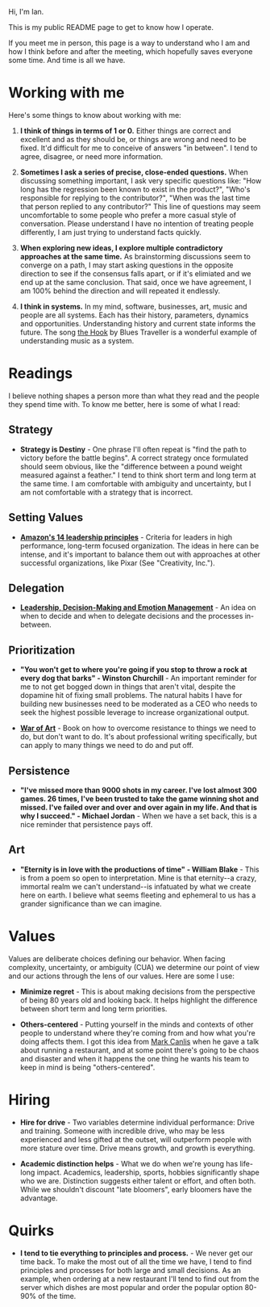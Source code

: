 Hi, I'm Ian. 

This is my public README page to get to know how I operate.  

If you meet me in person, this page is a way to understand who I am and how I think before and after the meeting, which hopefully saves everyone some time. And time is all we have. 

# Working with me

Here's some things to know about working with me: 

1. **I think of things in terms of 1 or 0.** Either things are correct and excellent and as they should be, or things are wrong and need to be fixed. It'd difficult for me to conceive of answers "in between". I tend to agree, disagree, or need more information. 

2. **Sometimes I ask a series of precise, close-ended questions.** When discussing something important, I ask very specific questions like: "How long has the regression been known to exist in the product?", "Who's responsible for replying to the contributor?", "When was the last time that person replied to any contributor?" This line of questions may seem uncomfortable to some people who prefer a more casual style of conversation. Please understand I have no intention of treating people differently, I am just trying to understand facts quickly. 

3. **When exploring new ideas, I explore multiple contradictory approaches at the same time.** As brainstorming discussions seem to converge on a path, I may start asking questions in the opposite direction to see if the consensus falls apart, or if it's elimiated and we end up at the same conclusion. That said, once we have agreement, I am 100% behind the direction and will repeated it endlessly.

4. **I think in systems.** In my mind, software, businesses, art, music and people are all systems. Each has their history, parameters, dynamics and opportunities. Understanding history and current state informs the future. The song [the Hook](http://www.avclub.com/article/why-hook-by-blues-traveler-is-actually-a-pretty-ge-83392) by Blues Traveller is a wonderful example of understanding music as a system. 

# Readings

I believe nothing shapes a person more than what they read and the people they spend time with. To know me better, here is some of what I read: 

## Strategy

- **Strategy is Destiny** - One phrase I'll often repeat is "find the path to victory before the battle begins". A correct strategy once formulated should seem obvious, like the "difference between a pound weight measured against a feather." I tend to think short term and long term at the same time. I am comfortable with ambiguity and uncertainty, but I am not comfortable with a strategy that is incorrect. 

## Setting Values 

- **[Amazon's 14 leadership principles](https://www.amazon.jobs/principles)** - Criteria for leaders in high performance, long-term focused organization. The ideas in here can be intense, and it's important to balance them out with approaches at other successful organizations, like Pixar (See "Creativity, Inc.").  

## Delegation 

- **[Leadership, Decision-Making and Emotion Management](
http://www.edbatista.com/2017/02/leadership-decision-making-and-emotion-management.html)** - An idea on when to decide and when to delegate decisions and the processes in-between. 

## Prioritization 

- **"You won't get to where you're going if you stop to throw a rock at every dog that barks" - Winston Churchill** - An important reminder for me to not get bogged down in things that aren't vital, despite the dopamine hit of fixing small problems. The natural habits I have for building new businesses need to be moderated as a CEO who needs to seek the highest possible leverage to increase organizational output. 

- **[War of Art](http://www.stevenpressfield.com/the-war-of-art/)** - Book on how to overcome resistance to things we need to do, but don't want to do. It's about professional writing specifically, but can apply to many things we need to do and put off. 

## Persistence 

- **"I've missed more than 9000 shots in my career. I've lost almost 300 games. 26 times, I've been trusted to take the game winning shot and missed. I've failed over and over and over again in my life. And that is why I succeed." - Michael Jordan** - When we have a set back, this is a nice reminder that persistence pays off. 

## Art 

- **"Eternity is in love with the productions of time" - William Blake** - This is from a poem so open to interpretation. Mine is that eternity--a crazy, immortal realm we can't understand--is infatuated by what we create here on earth. I believe what seems fleeting and ephemeral to us has a grander significance than we can imagine.

# Values 

Values are deliberate choices defining our behavior.  When facing complexity, uncertainty, or ambiguity (CUA) we determine our point of view and our actions through the lens of our values. Here are some I use:

- **Minimize regret** - This is about making decisions from the perspective of being 80 years old and looking back. It helps highlight the difference between short term and long term priorities. 

- **Others-centered** - Putting yourself in the minds and contexts of other people to understand where they're coming from and how what you're doing affects them. I got this idea from [Mark Canlis](http://canlis.com/about/people/our-team/mark-canlis/) when he gave a talk about running a restaurant, and at some point there's going to be chaos and disaster and when it happens the one thing he wants his team to keep in mind is being "others-centered". 

# Hiring 

- **Hire for drive** - Two variables determine individual performance: Drive and training. Someone with incredible drive, who may be less experienced and less gifted at the outset, will outperform people with more stature over time. Drive means growth, and growth is everything. 

- **Academic distinction helps** - What we do when we're young has life-long impact. Academics, leadership, sports, hobbies significantly shape who we are. Distinction suggests either talent or effort, and often both. While we shouldn't discount "late bloomers", early bloomers have the advantage.  


# Quirks

- **I tend to tie everything to principles and process.** - We never get our time back. To make the most out of all the time we have, I tend to find principles and processes for both large and small decisions. As an example, when ordering at a new restaurant I'll tend to find out from the server which dishes are most popular and order the popular option 80-90% of the time. 




